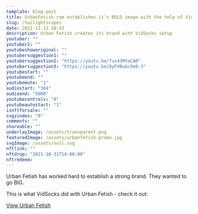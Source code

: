 ```yaml
---
template: blog-post
title: UrbanFetish.com establishes it's BOLD image with the help of VidSocks innovative portfolio features for photographers
slug: /twilightscapes
date: 2021-11-13 10:43
description: Urban Fetish creates its brand with VidSocks setup
youtuber: ""
youtuber2: ""
youtubeshoworiginal: ""
youtubersuggestion1: ""
youtubersuggestion2: "https://youtu.be/7vz43MYaCA0"
youtubersuggestion3: "https://youtu.be/8yFVBuGcOe8-3"
youtubestart: ""
youtubeend: ""
youtubemute: "1"
audiostart: "304"
audioend: "5000"
youtubecontrols: "0"
youtubeautostart: "1"
isnftforsale: ""
svgzindex: "0"
comments: ""
shareable: ""
underlayImage: /assets/transparent.png
featuredImage: /assets/urbanfetish-promo.jpg
svgImage: /assets/null.svg
nftlink: ""
nftdrop: "2021-10-31T14:00:00"
nftredeem:
---
```



Urban Fetish has worked hard to establish a strong brand. They wanted to go BIG. 

 This is what VidSocks did with Urban Fetish - check it out:

<a class="button fire " href="https://urbanfetish.com">View Urban Fetish</a>

